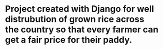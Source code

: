 # Project created with Django for well distrubution of grown rice across the country so that every farmer can get a fair price for their paddy.
